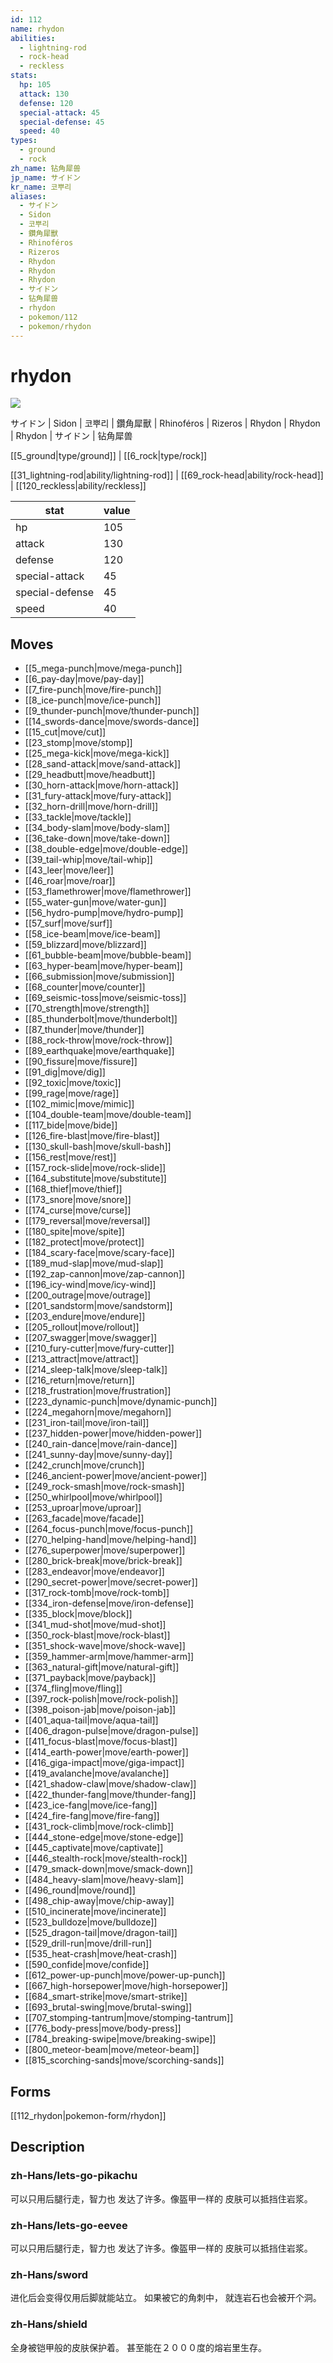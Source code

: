 ```yaml
---
id: 112
name: rhydon
abilities:
  - lightning-rod
  - rock-head
  - reckless
stats:
  hp: 105
  attack: 130
  defense: 120
  special-attack: 45
  special-defense: 45
  speed: 40
types:
  - ground
  - rock
zh_name: 钻角犀兽
jp_name: サイドン
kr_name: 코뿌리
aliases:
  - サイドン
  - Sidon
  - 코뿌리
  - 鑽角犀獸
  - Rhinoféros
  - Rizeros
  - Rhydon
  - Rhydon
  - Rhydon
  - サイドン
  - 钻角犀兽
  - rhydon
  - pokemon/112
  - pokemon/rhydon
---
```

# rhydon

![](https://raw.githubusercontent.com/PokeAPI/sprites/master/sprites/pokemon/112.png)

サイドン | Sidon | 코뿌리 | 鑽角犀獸 | Rhinoféros | Rizeros | Rhydon | Rhydon | Rhydon | サイドン | 钻角犀兽

[[5_ground|type/ground]] | [[6_rock|type/rock]]

[[31_lightning-rod|ability/lightning-rod]] | [[69_rock-head|ability/rock-head]] | [[120_reckless|ability/reckless]]

|stat|value|
|---|---|
|hp|105|
|attack|130|
|defense|120|
|special-attack|45|
|special-defense|45|
|speed|40|


## Moves

- [[5_mega-punch|move/mega-punch]]
- [[6_pay-day|move/pay-day]]
- [[7_fire-punch|move/fire-punch]]
- [[8_ice-punch|move/ice-punch]]
- [[9_thunder-punch|move/thunder-punch]]
- [[14_swords-dance|move/swords-dance]]
- [[15_cut|move/cut]]
- [[23_stomp|move/stomp]]
- [[25_mega-kick|move/mega-kick]]
- [[28_sand-attack|move/sand-attack]]
- [[29_headbutt|move/headbutt]]
- [[30_horn-attack|move/horn-attack]]
- [[31_fury-attack|move/fury-attack]]
- [[32_horn-drill|move/horn-drill]]
- [[33_tackle|move/tackle]]
- [[34_body-slam|move/body-slam]]
- [[36_take-down|move/take-down]]
- [[38_double-edge|move/double-edge]]
- [[39_tail-whip|move/tail-whip]]
- [[43_leer|move/leer]]
- [[46_roar|move/roar]]
- [[53_flamethrower|move/flamethrower]]
- [[55_water-gun|move/water-gun]]
- [[56_hydro-pump|move/hydro-pump]]
- [[57_surf|move/surf]]
- [[58_ice-beam|move/ice-beam]]
- [[59_blizzard|move/blizzard]]
- [[61_bubble-beam|move/bubble-beam]]
- [[63_hyper-beam|move/hyper-beam]]
- [[66_submission|move/submission]]
- [[68_counter|move/counter]]
- [[69_seismic-toss|move/seismic-toss]]
- [[70_strength|move/strength]]
- [[85_thunderbolt|move/thunderbolt]]
- [[87_thunder|move/thunder]]
- [[88_rock-throw|move/rock-throw]]
- [[89_earthquake|move/earthquake]]
- [[90_fissure|move/fissure]]
- [[91_dig|move/dig]]
- [[92_toxic|move/toxic]]
- [[99_rage|move/rage]]
- [[102_mimic|move/mimic]]
- [[104_double-team|move/double-team]]
- [[117_bide|move/bide]]
- [[126_fire-blast|move/fire-blast]]
- [[130_skull-bash|move/skull-bash]]
- [[156_rest|move/rest]]
- [[157_rock-slide|move/rock-slide]]
- [[164_substitute|move/substitute]]
- [[168_thief|move/thief]]
- [[173_snore|move/snore]]
- [[174_curse|move/curse]]
- [[179_reversal|move/reversal]]
- [[180_spite|move/spite]]
- [[182_protect|move/protect]]
- [[184_scary-face|move/scary-face]]
- [[189_mud-slap|move/mud-slap]]
- [[192_zap-cannon|move/zap-cannon]]
- [[196_icy-wind|move/icy-wind]]
- [[200_outrage|move/outrage]]
- [[201_sandstorm|move/sandstorm]]
- [[203_endure|move/endure]]
- [[205_rollout|move/rollout]]
- [[207_swagger|move/swagger]]
- [[210_fury-cutter|move/fury-cutter]]
- [[213_attract|move/attract]]
- [[214_sleep-talk|move/sleep-talk]]
- [[216_return|move/return]]
- [[218_frustration|move/frustration]]
- [[223_dynamic-punch|move/dynamic-punch]]
- [[224_megahorn|move/megahorn]]
- [[231_iron-tail|move/iron-tail]]
- [[237_hidden-power|move/hidden-power]]
- [[240_rain-dance|move/rain-dance]]
- [[241_sunny-day|move/sunny-day]]
- [[242_crunch|move/crunch]]
- [[246_ancient-power|move/ancient-power]]
- [[249_rock-smash|move/rock-smash]]
- [[250_whirlpool|move/whirlpool]]
- [[253_uproar|move/uproar]]
- [[263_facade|move/facade]]
- [[264_focus-punch|move/focus-punch]]
- [[270_helping-hand|move/helping-hand]]
- [[276_superpower|move/superpower]]
- [[280_brick-break|move/brick-break]]
- [[283_endeavor|move/endeavor]]
- [[290_secret-power|move/secret-power]]
- [[317_rock-tomb|move/rock-tomb]]
- [[334_iron-defense|move/iron-defense]]
- [[335_block|move/block]]
- [[341_mud-shot|move/mud-shot]]
- [[350_rock-blast|move/rock-blast]]
- [[351_shock-wave|move/shock-wave]]
- [[359_hammer-arm|move/hammer-arm]]
- [[363_natural-gift|move/natural-gift]]
- [[371_payback|move/payback]]
- [[374_fling|move/fling]]
- [[397_rock-polish|move/rock-polish]]
- [[398_poison-jab|move/poison-jab]]
- [[401_aqua-tail|move/aqua-tail]]
- [[406_dragon-pulse|move/dragon-pulse]]
- [[411_focus-blast|move/focus-blast]]
- [[414_earth-power|move/earth-power]]
- [[416_giga-impact|move/giga-impact]]
- [[419_avalanche|move/avalanche]]
- [[421_shadow-claw|move/shadow-claw]]
- [[422_thunder-fang|move/thunder-fang]]
- [[423_ice-fang|move/ice-fang]]
- [[424_fire-fang|move/fire-fang]]
- [[431_rock-climb|move/rock-climb]]
- [[444_stone-edge|move/stone-edge]]
- [[445_captivate|move/captivate]]
- [[446_stealth-rock|move/stealth-rock]]
- [[479_smack-down|move/smack-down]]
- [[484_heavy-slam|move/heavy-slam]]
- [[496_round|move/round]]
- [[498_chip-away|move/chip-away]]
- [[510_incinerate|move/incinerate]]
- [[523_bulldoze|move/bulldoze]]
- [[525_dragon-tail|move/dragon-tail]]
- [[529_drill-run|move/drill-run]]
- [[535_heat-crash|move/heat-crash]]
- [[590_confide|move/confide]]
- [[612_power-up-punch|move/power-up-punch]]
- [[667_high-horsepower|move/high-horsepower]]
- [[684_smart-strike|move/smart-strike]]
- [[693_brutal-swing|move/brutal-swing]]
- [[707_stomping-tantrum|move/stomping-tantrum]]
- [[776_body-press|move/body-press]]
- [[784_breaking-swipe|move/breaking-swipe]]
- [[800_meteor-beam|move/meteor-beam]]
- [[815_scorching-sands|move/scorching-sands]]

## Forms



[[112_rhydon|pokemon-form/rhydon]]

## Description

### zh-Hans/lets-go-pikachu

可以只用后腿行走，智力也
发达了许多。像盔甲一样的
皮肤可以抵挡住岩浆。

### zh-Hans/lets-go-eevee

可以只用后腿行走，智力也
发达了许多。像盔甲一样的
皮肤可以抵挡住岩浆。

### zh-Hans/sword

进化后会变得仅用后脚就能站立。
如果被它的角刺中，
就连岩石也会被开个洞。

### zh-Hans/shield

全身被铠甲般的皮肤保护着。
甚至能在２０００度的熔岩里生存。

